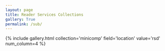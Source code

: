```yaml
---
layout: page
title: Reader Services Collections
gallery: True
permalink: /sub/
---
```


{% include gallery.html collection='minicomp' field='location' value='rsd' num_column=4 %}